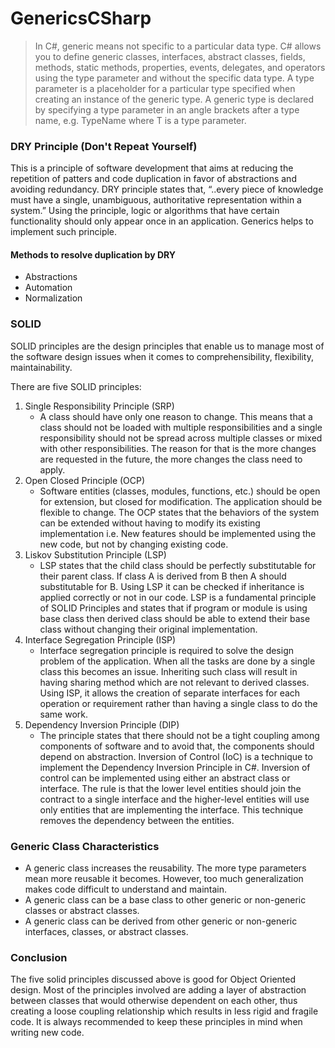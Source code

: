 # GenericsCSharp

> In C#, generic means not specific to a particular data type. C# allows you to define generic classes, interfaces, abstract classes, fields, methods, static methods, properties, events, delegates, and operators using the type parameter and without the specific data type. A type parameter is a placeholder for a particular type specified when creating an instance of the generic type. A generic type is declared by specifying a type parameter in an angle brackets after a type name, e.g. TypeName<T> where T is a type parameter.
  
### DRY Principle (Don't Repeat Yourself)
This is a principle of software development that aims at reducing the repetition of patters and code duplication in favor of abstractions and avoiding redundancy. DRY principle states that, “..every piece of knowledge must have a single, unambiguous, authoritative representation within a system.” Using the principle, logic or algorithms that have certain functionality should only appear once in an application. Generics helps to implement such principle.
  
#### Methods to resolve duplication by DRY
* Abstractions
* Automation
* Normalization

  
### SOLID
SOLID principles are the design principles that enable us to manage most of the software design issues when it comes to comprehensibility, flexibility, maintainability.

There are five SOLID principles:
1. Single Responsibility Principle (SRP)
    - A class should have only one reason to change. This means that a class should not be loaded with multiple responsibilities and a single responsibility should not be spread across multiple classes or mixed with other responsibilities. The reason for that is the more changes are requested in the future, the more changes the class need to apply. 
2. Open Closed Principle (OCP)
    - Software entities (classes, modules, functions, etc.) should be open for extension, but closed for modification. The application should be flexible to change. The OCP states that the behaviors of the system can be extended without having to modify its existing implementation i.e. New features should be implemented using the new code, but not by changing existing code.
3. Liskov Substitution Principle (LSP)
	- LSP states that the child class should be perfectly substitutable for their parent class. If class A is derived from B then A should substitutable for B. Using LSP it can be checked if inheritance is applied correctly or not in our code. LSP is a fundamental principle of SOLID Principles and states that if program or module is using base class then derived class should be able to extend their base class without changing their original implementation. 
4. Interface Segregation Principle (ISP)
	- Interface segregation principle is required to solve the design problem of the application. When all the tasks are done by a single class this becomes an issue. Inheriting such class will result in having sharing method which are not relevant to derived classes. Using ISP, it allows the creation of separate interfaces for each operation or requirement rather than having a single class to do the same work. 
5. Dependency Inversion Principle (DIP)
	- The principle states that there should not be a tight coupling among components of software and to avoid that, the components should depend on abstraction. Inversion of Control (IoC) is a technique to implement the Dependency Inversion Principle in C#. Inversion of control can be implemented using either an abstract class or interface. The rule is that the lower level entities should join the contract to a single interface and the higher-level entities will use only entities that are implementing the interface. This technique removes the dependency between the entities. 


### Generic Class Characteristics
* A generic class increases the reusability. The more type parameters mean more reusable it becomes. However, too much generalization makes code difficult to understand and maintain.
* A generic class can be a base class to other generic or non-generic classes or abstract classes.
* A generic class can be derived from other generic or non-generic interfaces, classes, or abstract classes.
  
### Conclusion
The five solid principles discussed above is good for Object Oriented design. Most of the principles involved are adding a layer of abstraction between classes that would otherwise dependent on each other, thus creating a loose coupling relationship which results in less rigid and fragile code. It is always recommended to keep these principles in mind when writing new code.

